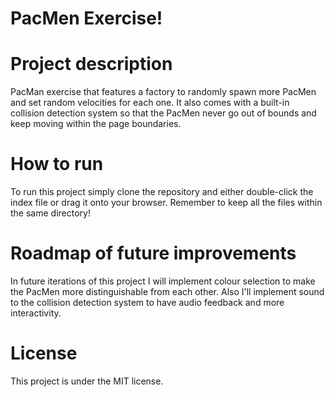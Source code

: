 # PacMen Exercise! 

# Project description

PacMan exercise that features a factory to randomly spawn more PacMen and set random velocities for each one. It also comes with a built-in collision detection system so that the PacMen never go out of bounds and keep moving within the page boundaries.

# How to run

To run this project simply clone the repository and either double-click the index file or drag it onto your browser. Remember to keep all the files within the same directory!

# Roadmap of future improvements

In future iterations of this project I will implement colour selection to make the PacMen more distinguishable from each other. Also I'll implement sound to the collision detection system to have audio feedback and more interactivity.

# License

This project is under the MIT license.
